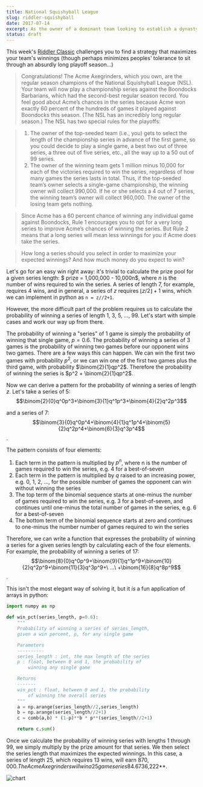 ```yaml
---
title: National Squishyball League
slug: riddler-squishyball
date: 2017-07-14
excerpt: As the owner of a dominant team looking to establish a dynasty, how can you stack the odds against your opponent? This week's fivethirtyeight Riddler Classic has a heavy dose of combinatorics.
status: draft
---
```


This week's <a href="https://fivethirtyeight.com/features/can-you-eat-more-pizza-than-your-siblings/" target="_blank">Riddler Classic</a> challenges you to find a strategy that maximizes your team's winnings (though perhaps minimizes peoples' tolerance to sit through an absurdly long playoff season...)

> Congratulations! The Acme Axegrinders, which you own, are the regular season champions of the National Squishyball League (NSL). Your team will now play a championship series against the Boondocks Barbarians, which had the second-best regular season record. You feel good about Acme’s chances in the series because Acme won exactly 60 percent of the hundreds of games it played against Boondocks this season. (The NSL has an incredibly long regular season.) The NSL has two special rules for the playoffs:

> 1. The owner of the top-seeded team (i.e., you) gets to select the length of the championship series in advance of the first game, so you could decide to play a single game, a best two out of three series, a three out of five series, etc., all the way up to a 50 out of 99 series.
> 2. The owner of the winning team gets 1 million minus 10,000 for each of the victories required to win the series, regardless of how many games the series lasts in total. Thus, if the top-seeded team’s owner selects a single-game championship, the winning owner will collect 990,000. If he or she selects a 4 out of 7 series, the winning team’s owner will collect 960,000. The owner of the losing team gets nothing.

> Since Acme has a 60 percent chance of winning any individual game against Boondocks, Rule 1 encourages you to opt for a very long series to improve Acme’s chances of winning the series. But Rule 2 means that a long series will mean less winnings for you if Acme does take the series.

> How long a series should you select in order to maximize your expected winnings? And how much money do you expect to win?

Let's go for an easy win right away: it's trivial to calculate the prize pool for a given series length: $ prize = 1,000,000 - 10,000n$, where $n$ is the number of wins required to win the series. A series of length 7, for example, requires 4 wins, and in general, a series of $z$ requires $\lfloor{z/2}\rfloor+1$ wins, which we can implement in python as `n = z//2+1`.

However, the more difficult part of the problem requires us to calculate the probability of winning a series of length 1, 3, 5, ..., 99. Let's start with simple cases and work our way up from there.

The probability of winning a "series" of 1 game is simply the probability of winning that single game, $p=0.6$. The probability of winning a series of 3 games is the probability of winning two games before our opponent wins two games. There are a few ways this can happen. We can win the first two games with probability $p^2$, or we can win one of the first two games plus the third game, with probability $\binom{2}{1}qp^2$. Therefore the probability of winning the series is $p^2 + \binom{2}{1}qp^2$.

Now we can derive a pattern for the probability of winning a series of length $z$. Let's take a series of 5:
$$\binom{2}{0}q^0p^3+\binom{3}{1}q^1p^3+\binom{4}{2}q^2p^3$$

and a series of 7:
$$\binom{3}{0}q^0p^4+\binom{4}{1}q^1p^4+\binom{5}{2}q^2p^4+\binom{6}{3}q^3p^4$$.

The pattern consists of four elements:

1. Each term in the pattern is multiplied by $p^n$, where n is the number of games required to win the series, e.g. 4 for a best-of-seven
2. Each term in the pattern is multiplied by $q$ raised to an increasing power, e.g. 0, 1, 2, ..., for the possible number of games the opponent can win without winning the series
3. The top term of the binomial sequence starts at one-minus the number of games required to win the series, e.g. 3 for a best-of-seven, and continues until one-minus the total number of games in the series, e.g. 6 for a best-of-seven
4. The bottom term of the binomial sequence starts at zero and continues to one-minus the number number of games required to win the series

Therefore, we can write a function that expresses the probability of winning a series for a given series length by calculating each of the four elements. For example, the probability of winning a series of 17:
$$\binom{8}{0}q^0p^9+\binom{9}{1}q^1p^9+\binom{10}{2}q^2p^9+\binom{11}{3}q^3p^9+\ ...\ +\binom{16}{8}q^8p^9$$.

This isn't the most elegant way of solving it, but it _is_ a fun application of arrays in python:

```python
import numpy as np

def win_pct(series_length, p=0.6):
    """
    Probability of winning a series of series_length,
    given a win percent, p, for any single game

    Parameters
    ----------
    series_length : int, the max length of the series
    p : float, between 0 and 1, the probability of
        winning any single game

    Returns
    -------
    win_pct : float, between 0 and 1, the probability
        of winning the overall series
    """
    a = np.arange(series_length//2,series_length)
    b = np.arange(series_length//2+1)
    c = comb(a,b) * (1-p)**b * p**(series_length//2+1)

    return c.sum()
```

Once we calculate the probability of winning series with lengths 1 through 99, we simply multiply by the prize amount for that series. We then select the series length that maximizes the expected winnings. In this case, a series of length 25, which requires 13 wins, will earn $870,000. The Acme Axegrinders will win a 25 game series 84.6% of the time, which translates to an expected value of **$736,222**.

<img class="img-fluid mx-auto d-block" alt="chart" src="../images/20170714-riddler.png">
